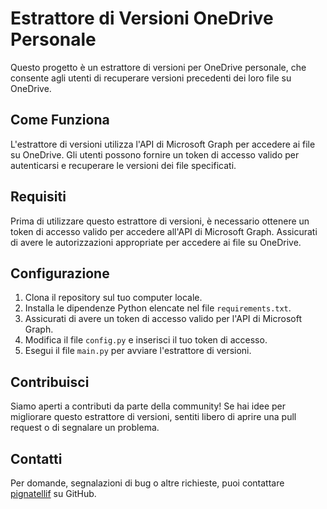 # Estrattore di Versioni OneDrive Personale

Questo progetto è un estrattore di versioni per OneDrive personale, che consente agli utenti di recuperare versioni precedenti dei loro file su OneDrive.

## Come Funziona

L'estrattore di versioni utilizza l'API di Microsoft Graph per accedere ai file su OneDrive. Gli utenti possono fornire un token di accesso valido per autenticarsi e recuperare le versioni dei file specificati.

## Requisiti

Prima di utilizzare questo estrattore di versioni, è necessario ottenere un token di accesso valido per accedere all'API di Microsoft Graph. Assicurati di avere le autorizzazioni appropriate per accedere ai file su OneDrive.

## Configurazione

1. Clona il repository sul tuo computer locale.
2. Installa le dipendenze Python elencate nel file `requirements.txt`.
3. Assicurati di avere un token di accesso valido per l'API di Microsoft Graph.
4. Modifica il file `config.py` e inserisci il tuo token di accesso.
5. Esegui il file `main.py` per avviare l'estrattore di versioni.

## Contribuisci

Siamo aperti a contributi da parte della community! Se hai idee per migliorare questo estrattore di versioni, sentiti libero di aprire una pull request o di segnalare un problema.

## Contatti

Per domande, segnalazioni di bug o altre richieste, puoi contattare [pignatellif](https://github.com/pignatellif) su GitHub.

